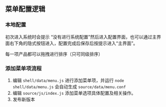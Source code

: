## 菜单配置逻辑

### 本地配置
初次进入系统时会提示 “没有进行系统配置”然后进入配置界面，也可以通过主界面右下角的隐式按钮进入，配置完成后保存后按提示进入“主界面”。

每一项产品都可以拖拽进行排序（只可同级排序）

### 添加菜单项流程
1. 编辑 `shell/data/menu.js` 进行添加菜单项，并运行 `node shell/data/menu.js` 会自动生成 `source/data/menu.conf`
2. 编辑 `source/js/index.js` 添加菜单选项具体配置及相关操作。
3. 发布新版本